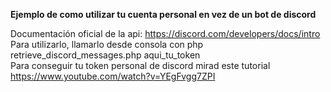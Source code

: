<b>Ejemplo de como utilizar tu cuenta personal en vez de un bot de discord</b>

Documentación oficial de la api: https://discord.com/developers/docs/intro
<br>Para utilizarlo, llamarlo desde consola con php retrieve_discord_messages.php aqui_tu_token
<br>Para conseguir tu token personal de discord mirad este tutorial https://www.youtube.com/watch?v=YEgFvgg7ZPI
